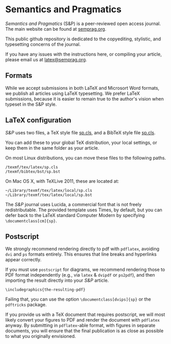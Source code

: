 # Semantics and Pragmatics

*Semantics and Pragmatics* (S&P) is a peer-reviewed open access journal. The main website can be found at [semprag.org](http://semprag.org/).

This public github repository is dedicated to the copyediting, stylistic, and typesetting concerns of the journal.

If you have any issues with the instructions here, or compiling your article, please email us at [latex@semprag.org](mailto:latex@semprag.org).

## Formats

While we accept submissions in both LaTeX and Microsort Word formats, we publish all articles using LaTeX typesetting. We prefer LaTeX submissions, because it is easier to remain true to the author's vision when typeset in the S&P style.

## LaTeX configuration

*S&P* uses two files, a TeX style file [sp.cls](/source/sp.cls), and a BibTeX style file [sp.cls](/source/sp.bst).

You can add these to your global TeX distribution, your local settings, or keep them in the same folder as your article.

On most Linux distributions, you can move these files to the following paths.

    /texmf/tex/latex/sp.cls
    /texmf/bibtex/bst/sp.bst

On Mac OS X, with TeXLive 2011, these are located at:

    ~/Library/texmf/tex/latex/local/sp.cls
    ~/Library/texmf/tex/latex/local/sp.bst

The *S&P* journal uses Lucida, a commercial font that is not freely redistributable.
The provided template uses Times, by default, but you can defer back to the LaTeX standard Computer Modern by specifying `\documentclass[cm]{sp}`.

## Postscript

We strongly recommend rendering directly to pdf with `pdflatex`, avoiding `dvi` and `ps` formats entirely.
This ensures that line breaks and hyperlinks appear correctly.

If you must use `postscript` for diagrams, we recommend rendering those to PDF format independently (e.g., via `latex` & `dvipdf` or `ps2pdf`), and then importing the result directly into your *S&P* article.

    \includegraphics{the-resulting-pdf}

Failing that, you can use the option `\documentclass[dvips]{sp}` or the `pdftricks` package.

If you provide us with a TeX document that requires postscript, we will most likely convert your figures to PDF and render the document with `pdflatex` anyway. By submitting in `pdflatex`-able format, with figures in separate documents, you will ensure that the final publication is as close as possible to what you originally envisioned.
